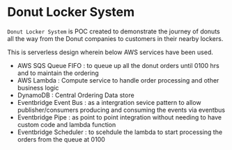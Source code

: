 # Donut Locker System

`Donut Locker System` is POC created to demonstrate the journey of donuts all the way from the Donut companies to customers
in their nearby lockers.

This is serverless design wherein below AWS services have been used.

* AWS SQS Queue FIFO :  to queue up all the donut orders until 0100 hrs and to maintain the ordering
* AWS Lambda : Compute service to handle order processing and other business logic
* DynamoDB : Central Ordering Data store
* Eventbridge Event Bus : as a intergration sevice pattern to allow publisher/consumers producing and consuming the events via eventbus
* Eventbridge Pipe : as point to point integration without needing to have custom code and lambda function
* Eventbridge Scheduler : to scehdule the lambda to start processing the orders from the queue at 0100
